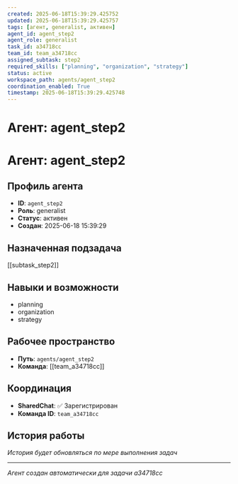 ```yaml
---
created: 2025-06-18T15:39:29.425752
updated: 2025-06-18T15:39:29.425757
tags: [агент, generalist, активен]
agent_id: agent_step2
agent_role: generalist
task_id: a34718cc
team_id: team_a34718cc
assigned_subtask: step2
required_skills: ["planning", "organization", "strategy"]
status: active
workspace_path: agents/agent_step2
coordination_enabled: True
timestamp: 2025-06-18T15:39:29.425748
---
```


# Агент: agent_step2

# Агент: agent_step2

## Профиль агента

- **ID**: `agent_step2`
- **Роль**: generalist
- **Статус**: активен
- **Создан**: 2025-06-18 15:39:29

## Назначенная подзадача

[[subtask_step2]]

## Навыки и возможности

- planning
- organization
- strategy

## Рабочее пространство

- **Путь**: `agents/agent_step2`
- **Команда**: [[team_a34718cc]]

## Координация

- **SharedChat**: ✅ Зарегистрирован
- **Команда ID**: `team_a34718cc`

## История работы

*История будет обновляться по мере выполнения задач*

---
*Агент создан автоматически для задачи a34718cc*

